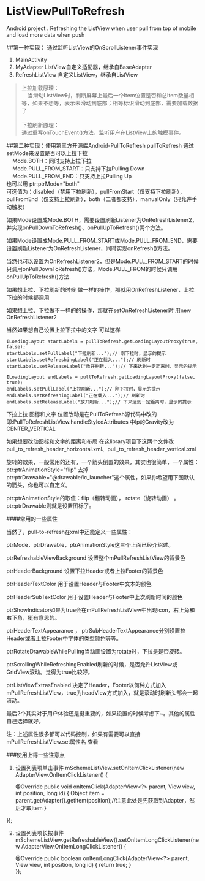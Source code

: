 # ListViewPullToRefresh
Android project . Refreshing the ListView when user pull from top of mobile and load more data when push


##第一种实现： 通过监听ListView的OnScrollListener事件实现
 1. MainActivity
 2. MyAdapter ListView自定义适配器，继承自BaseAdapter
 3. RefreshListView 自定义ListView，继承自ListView

>上拉加载原理：<br/>
> &nbsp;&nbsp;&nbsp;&nbsp;当滑动ListView时，判断屏幕上最后一个Item位置是否和总Item数量相等，如果不想等，表示未滑动到底部；相等标识滑动到底部，需要加载数据了<br/><br/>
>下拉刷新原理：<br/>
>通过重写onTouchEvent()方法，监听用户在ListView上的触摸事件。

##第二种实现：使用第三方开源库Android-PullToRefresh
pullToRefresh 通过setMode来设置是否可以上拉下拉<br/>
&nbsp;&nbsp;&nbsp;&nbsp;Mode.BOTH：同时支持上拉下拉<br/>
&nbsp;&nbsp;&nbsp;&nbsp;Mode.PULL_FROM_START：只支持下拉Pulling Down<br/>
&nbsp;&nbsp;&nbsp;&nbsp;Mode.PULL_FROM_END：只支持上拉Pulling Up<br/>
也可以用 ptr:ptrMode="both"<br/>
可选值为：disabled（禁用下拉刷新），pullFromStart（仅支持下拉刷新），pullFromEnd（仅支持上拉刷新），both（二者都支持），manualOnly（只允许手动触发）

如果Mode设置成Mode.BOTH，需要设置刷新Listener为OnRefreshListener2，并实现onPullDownToRefresh()、onPullUpToRefresh()两个方法。 

如果Mode设置成Mode.PULL_FROM_START或Mode.PULL_FROM_END，需要设置刷新Listener为OnRefreshListener，同时实现onRefresh()方法。

当然也可以设置为OnRefreshListener2，但是Mode.PULL_FROM_START的时候只调用onPullDownToRefresh()方法，Mode.PULL_FROM的时候只调用onPullUpToRefresh()方法.

如果想上拉、下拉刷新的时候 做一样的操作，那就用OnRefreshListener，上拉下拉的时候都调用

如果想上拉、下拉做不一样的的操作，那就在setOnRefreshListener时 用new OnRefreshListener2<ListView>

当然如果想自己设置上拉下拉中的文字 可以这样
    
	ILoadingLayout startLabels = pullToRefresh.getLoadingLayoutProxy(true, false);
    startLabels.setPullLabel("下拉刷新...");// 刚下拉时，显示的提示
    startLabels.setRefreshingLabel("正在载入...");// 刷新时
    startLabels.setReleaseLabel("放开刷新...");// 下来达到一定距离时，显示的提示
      
    ILoadingLayout endLabels = pullToRefresh.getLoadingLayoutProxy(false, true);
    endLabels.setPullLabel("上拉刷新...");// 刚下拉时，显示的提示
    endLabels.setRefreshingLabel("正在载入...");// 刷新时
    endLabels.setReleaseLabel("放开刷新...");// 下来达到一定距离时，显示的提示  

下拉上拉 图标和文字 位置改动是在PullToRefresh源代码中改的即:PullToRefreshListView.handleStyledAttributes 中lp的Gravity改为CENTER_VERTICAL

如果想要改动图标和文字的距离和布局 在这library项目下这两个文件改pull_to_refresh_header_horizontal.xml、pull_to_refresh_header_vertical.xml

旋转的效果，一般常用的还有，一个箭头倒置的效果，其实也很简单，一个属性：
ptr:ptrAnimationStyle="flip"
去掉 ptr:ptrDrawable="@drawable/ic_launcher"这个属性，如果你希望用下图默认的箭头，你也可以自定义。

ptr:ptrAnimationStyle的取值：flip（翻转动画）， rotate（旋转动画） 。 
ptr:ptrDrawable则就是设置图标了。

####常用的一些属性

当然了，pull-to-refresh在xml中还能定义一些属性：

ptrMode，ptrDrawable，ptrAnimationStyle这三个上面已经介绍过。

ptrRefreshableViewBackground 设置整个mPullRefreshListView的背景色

ptrHeaderBackground 设置下拉Header或者上拉Footer的背景色

ptrHeaderTextColor 用于设置Header与Footer中文本的颜色

ptrHeaderSubTextColor 用于设置Header与Footer中上次刷新时间的颜色

ptrShowIndicator如果为true会在mPullRefreshListView中出现icon，右上角和右下角，挺有意思的。

ptrHeaderTextAppearance ， ptrSubHeaderTextAppearance分别设置拉Header或者上拉Footer中字体的类型颜色等等。

ptrRotateDrawableWhilePulling当动画设置为rotate时，下拉是是否旋转。

ptrScrollingWhileRefreshingEnabled刷新的时候，是否允许ListView或GridView滚动。觉得为true比较好。

ptrListViewExtrasEnabled 决定了Header，Footer以何种方式加入mPullRefreshListView，true为headView方式加入，就是滚动时刷新头部会一起滚动。

最后2个其实对于用户体验还是挺重要的，如果设置的时候考虑下~。其他的属性自己选择就好。

注：上述属性很多都可以代码控制，如果有需要可以直接mPullRefreshListView.set属性名 查看

###使用上得一些注意点
1. 设置列表项单击事件
mSchemeListView.setOnItemClickListener(new AdapterView.OnItemClickListener() {

	@Override
	public void onItemClick(AdapterView<?> parent, View view, int position, long id) {
		Object item = parent.getAdapter().getItem(position);//注意此处是先获取到Adapter，然后才取Item
	}
			
});

2. 设置列表项长按事件
mSchemeListView.getRefreshableView().setOnItemLongClickListener(new AdapterView.OnItemLongClickListener() {

	@Override
	public boolean onItemLongClick(AdapterView<?> parent, View view, int position, long id) {
		return true;
	}		
});
